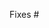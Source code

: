 <!-- 0. 🎉 Thank you for submitting a PR! -->

<!-- 1. Does this close any open issues? Please list them below. -->

<!-- Keep in mind that new features have a better chance of being merged fast if
they were first discussed and designed with the maintainers. If there is no
corresponding issue, please consider opening one for discussion first! -->

Fixes #

<!-- 2. Describe the changes introduced in this pull request. -->
<!--    Include any context necessary for understanding the PR's purpose. -->

<!-- 3. Before submitting, please make sure that you have:
  - reviewed the RCN Contributor Guidelines
    (https://github.com/ripio/rcn-commons/blob/master/CONTRIBUTING.md),
  - added tests where applicable to test new functionality,
  - made sure that your contracts are well-documented, and
  - run the JS/Solidity linters and fixed any issues (`npm run lint:fix`).
-->
